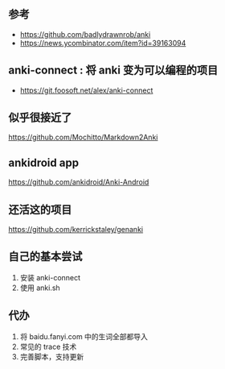 ## 参考
- https://github.com/badlydrawnrob/anki
- https://news.ycombinator.com/item?id=39163094


## anki-connect : 将 anki 变为可以编程的项目
- https://git.foosoft.net/alex/anki-connect

## 似乎很接近了
https://github.com/Mochitto/Markdown2Anki

## ankidroid app
https://github.com/ankidroid/Anki-Android

## 还活这的项目
https://github.com/kerrickstaley/genanki

## 自己的基本尝试
1. 安装 anki-connect
2. 使用 anki.sh

## 代办
1. 将 baidu.fanyi.com 中的生词全部都导入
2. 常见的 trace 技术
3. 完善脚本，支持更新

